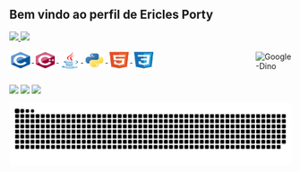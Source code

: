 ## Bem vindo ao perfil de Ericles Porty 
 <div>
  <a href="https://github.com/Ericles-Porty">
  <img height="180em" src="https://github-readme-stats.vercel.app/api?username=Ericles-Porty&show_icons=true&theme=dracula&include_all_commits=true&count_private=true"/>
  <img height="180em" src="https://github-readme-stats.vercel.app/api/top-langs/?username=Ericles-Porty&layout=compact&langs_count=7&theme=dracula"/>
</div>
<div style="display: inline_block"><br>  
  <img align="center" alt="Eri-C" height="30" width="40" src="https://raw.githubusercontent.com/devicons/devicon/master/icons/c/c-original.svg">
  <img align="center" alt="Eri-CPP" height="30" width="40" src="https://raw.githubusercontent.com/devicons/devicon/master/icons/cplusplus/cplusplus-original.svg">
  <img align="center" alt="Eri-Java" height="30" width="40" src="https://raw.githubusercontent.com/devicons/devicon/master/icons/java/java-original.svg">
  <img align="center" alt="Eri-Python" height="30" width="40" src="https://raw.githubusercontent.com/devicons/devicon/master/icons/python/python-original.svg">
  <img align="center" alt="Eri-HTML" height="30" width="40" src="https://raw.githubusercontent.com/devicons/devicon/master/icons/html5/html5-original.svg">
  <img align="center" alt="Eri-CSS" height="30" width="40" src="https://raw.githubusercontent.com/devicons/devicon/master/icons/css3/css3-original.svg">
  <img align="right" alt="Google-Dino" src="https://media1.giphy.com/media/Q7SKqn3G97xpmfSOvG/giphy.gif" width="64" height="64">
  <br>
</div>
  
  ##
 
<div> 
    <a href="https://www.instagram.com/ericlessc" target="_blank"><img src="https://img.shields.io/badge/-Instagram-%23E4405F?style=for-the-badge&logo=instagram&logoColor=white" target="_blank"></a>
  <a href = "mailto:contato@rafaballerini.tech"><img src="https://img.shields.io/badge/-Gmail-%23333?style=for-the-badge&logo=gmail&logoColor=white" target="_blank"></a>
  <a href="https://www.linkedin.com/in/ericles-dos-santos-cunha" target="_blank"><img src="https://img.shields.io/badge/-LinkedIn-%230077B5?style=for-the-badge&logo=linkedin&logoColor=white" target="_blank"></a> 
 
  ![Snake animation](https://github.com/Ericles-Porty/Ericles-Porty/blob/output/github-contribution-grid-snake.svg)
 
</div>

